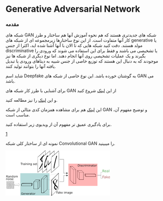 # Generative Adversarial Network

### مقدمه
شبکه های GAN شبکه های جدیدتری هستند که هم نحوه آموزش آنها هم ساختار و طرز کار آنها متفاوت است. از این نوع ساختارها زیرمجموعه ای از شبکه های generative یا مولد هستند. دقت کنید شبکه هایی که تا الان با آنها آشنا شده اید، اکثرا از جنس discriminative یا تشخیصی می باشند و فقط برای این استفاده می شوند که ورودی را بگیرند و یک عملیات تشخیصی روی آنها انجام دهند. اما نوع دیگری از شبکه ها نیز موجودند که به دنبال این هستند که توزیع خاصی از جنس شبیه به دیتاهای ورودی یا تبدیل یافته آنها را بتوانند تولید کنند. 

شاید اسم Deepfake به گوشتان خورده باشد.  این نوع خاصی از شبکه های GAN می باشد. 

برای آشنایی با طرز  کار شبکه های GAN از این [لینک](https://towardsdatascience.com/generative-adversarial-networks-explained-34472718707a) شروع کنید

و این [لینک](https://machinelearningmastery.com/what-are-generative-adversarial-networks-gans/) را نیز مطالعه کنید. 

این [لینک](https://wiki.pathmind.com/generative-adversarial-network-gan) هم برای مشاهده همزمان کدی مثالی از شبکه GAN و توضیح مفهوم آن، مناسب است.

برای یادگیری عمیق تر مفهوم آن از ویدیوی زیر استفاده کنید.

[1](https://www.youtube.com/watch?v=8L11aMN5KY8)


نمونه ای از ساختار کلی شبکه Convolutional GAN را میبینید.


![](GAN.png)

